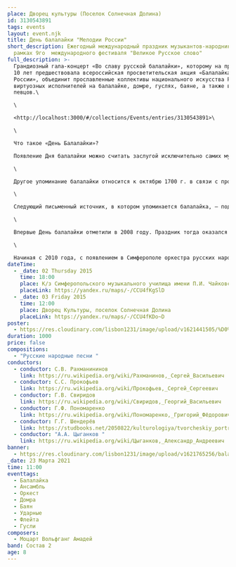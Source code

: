 ```yaml
---
place: Дворец культуры (Поселок Солнечная Долина)
id: 3130543891
tags: events
layout: event.njk
title: День балалайки "Мелодии России"
short_description: Ежегодный международный праздник музыкантов-народников в
  рамках 9го  международного фестиваля "Великое Русское слово"
full_description: >-
  Грандиозный гала-концерт «Во славу русской балалайки», которому на протяжении
  10 лет предшествовала всероссийская просветительская акция «Балалайка — душа
  России», объединит прославленные коллективы национального искусства России и
  виртуозных исполнителей на балалайке, домре, гуслях, баяне, а также выдающихся
  певцов.\

  \

  <http://localhost:3000/#/collections/Events/entries/3130543891>\

  \

  Что такое «День Балалайки»?

  Появление Дня балалайки можно считать заслугой исключительно самих музыкантов-народников. Праздник еще не признан официально, но музыкальному сообществу это не мешает ежегодно отмечать его выступлениями и концертами. Историческим основанием для выбора даты стало первое письменное упоминание о балалайке, которое содержится в документе от 13 июня 1688 года «Память из Стрелецкого приказа в Малороссийский приказ». В нем, среди прочего, сообщается, что в Москве « … в Стрелецкий приказ приведены арзамасец посадский человек Савка Фёдоров сын Селезнев да Шенкурского уезду дворцовой Важеской волости крестьянин Ивашко Дмитриев, а с ними принесена балалайка для того, что они ехали на извозничье лошади в телеге в Яуские ворота, пели песни и в тое балалайку играли и караульных стрельцов, которые стояли у Яуских ворот на карауле, бранили.» \

  \

  Другое упоминание балалайки относится к октябрю 1700 г. в связи с произошедшей в Верхотурском уезде дракой. По свидетельству ямщиков Проньки и Алексея Баяновых, дворовый человек стольника воеводы К. П. Козлова И. Пашков гонялся за ними и «бил их балалайкой». \

  \

  Следующий письменный источник, в котором упоминается балалайка, — подписанный Петром I «Реестр», относящийся к 1714 году: в Санкт-Петербурге, во время празднования шутовской свадьбы «князя-папы» Н. М. Зотова кроме прочих инструментов, которые несли ряженые, были названы четыре балалайки. \

  \

  Впервые День балалайки отметили в 2008 году. Праздник тогда оказался связан сразу с двумя «балалаечными» юбилеями: исполнилось 320 лет первому документальному упоминанию инструмента и 125 лет прошло с даты, когда с балалайкой впервые познакомился музыкант, создатель и дирижер первого Национального оркестра русских народных инструментов Василий Андреев. Фактически это событие положило начало развитию искусства игры на народных инструментах в том виде, в каком оно сейчас знакомо нам. День Балалайки отмечают профессиональные исполнители, играющие на разных русских народных музыкальных инструментах, творческие коллективы, просто любители, музыканты народники Европы, Латинской Америки, Австралии, США, ЮАР, Украины, Беларуси, Казахстана и, конечно, России. \

  \

  Начиная с 2010 года, с появлением в Симферополе оркестра русских народных инструментов им. Г. Шендерёва праздник музыкантов-народников стал популярным и традиционным событием в жизни полуострова. Каждое лето тут собираются как молодые музыканты так и мэтры народно-инструментального искусства.
dateTime:
  - _date: 02 Thursday 2015
    time: 18:00
    place: К/з Симферопольского музыкального училища имени П.И. Чайковского
    placeLink: https://yandex.ru/maps/-/CCU4fKgSlD
  - _date: 03 Friday 2015
    time: 12:00
    place: Дворец Культуры, поселок Солнечная Долина
    placeLink: https://yandex.ru/maps/-/CCU4fKDo~D
poster:
  - https://res.cloudinary.com/lisbon1231/image/upload/v1621441505/%D0%B0%D1%84%D0%B8%D1%88%D0%B02015_i5ullc.jpg
duration: 1000
price: false
compositions:
  - "Русские народные песни "
conductors:
  - conductor: С.В. Рахманининов
    link: https://ru.wikipedia.org/wiki/Рахманинов,_Сергей_Васильевич
  - conductor: С.C. Прокофьев
    link: https://ru.wikipedia.org/wiki/Прокофьев,_Сергей_Сергеевич
  - conductor: Г.В. Свиридов
    link: https://ru.wikipedia.org/wiki/Свиридов,_Георгий_Васильевич
  - conductor: Г.Ф. Пономаренко
    link: https://ru.wikipedia.org/wiki/Пономаренко,_Григорий_Фёдорович
  - conductor: Г.Г. Шендерёв
    link: https://studbooks.net/2050822/kulturologiya/tvorcheskiy_portret_shenderyova_1937_1984
  - conductor: "А.А. Цыганков "
    link: https://ru.wikipedia.org/wiki/Цыганков,_Александр_Андреевич
banner:
  - https://res.cloudinary.com/lisbon1231/image/upload/v1621765256/balalaika_nxs3e3.jpg
_date: 23 Марта 2021
time: 11:00
eventtags:
  - Балалайка
  - Ансамбль
  - Оркест
  - Домра
  - Баян
  - Ударные
  - Флейта
  - Гусли
composers:
  - Моцарт Вольфганг Амадей
band: Состав 2
age: 8
---
```

